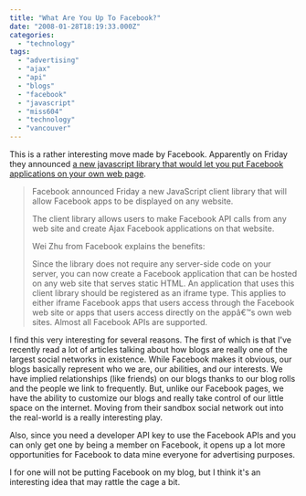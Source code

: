 ```yaml
---
title: "What Are You Up To Facebook?"
date: "2008-01-28T18:19:33.000Z"
categories: 
  - "technology"
tags: 
  - "advertising"
  - "ajax"
  - "api"
  - "blogs"
  - "facebook"
  - "javascript"
  - "miss604"
  - "technology"
  - "vancouver"
---
```


This is a rather interesting move made by Facebook. Apparently on Friday they announced [a new javascript library that would let you put Facebook applications on your own web page](http://www.techcrunch.com/2008/01/26/facebook-apps-on-any-website-clever-move/).

> Facebook announced Friday a new JavaScript client library that will allow Facebook apps to be displayed on any website.
> 
> The client library allows users to make Facebook API calls from any web site and create Ajax Facebook applications on that website.
> 
> Wei Zhu from Facebook explains the benefits:
> 
> Since the library does not require any server-side code on your server, you can now create a Facebook application that can be hosted on any web site that serves static HTML. An application that uses this client library should be registered as an iframe type. This applies to either iframe Facebook apps that users access through the Facebook web site or apps that users access directly on the appâ€™s own web sites. Almost all Facebook APIs are supported.

I find this very interesting for several reasons. The first of which is that I've recently read a lot of articles talking about how blogs are really one of the largest social networks in existence. While Facebook makes it obvious, our blogs basically represent who we are, our abilities, and our interests. We have implied relationships (like friends) on our blogs thanks to our blog rolls and the people we link to frequently. But, unlike our Facebook pages, we have the ability to customize our blogs and really take control of our little space on the internet. Moving from their sandbox social network out into the real-world is a really interesting play.

Also, since you need a developer API key to use the Facebook APIs and you can only get one by being a member on Facebook, it opens up a lot more opportunities for Facebook to data mine everyone for advertising purposes.

I for one will not be putting Facebook on my blog, but I think it's an interesting idea that may rattle the cage a bit.
